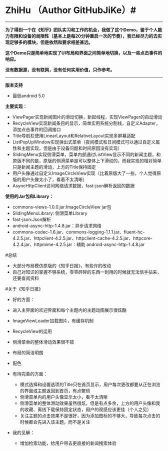 # ZhiHu （Author  GitHubJiKe）#
****
**为了得到一个在《知乎》团队实习和工作的机会，我做了这个Demo，鉴于个人能力有限和设备的局限性（基本上是每20分钟重启一次的节奏），我已经尽力的去实现足够多的模块，但是依然和要求相差甚远。**

**这个Demo只是简单地实现了UI布局和界面之间简单地切换，以及一些点击事件的响应。**

**没有数据源，没有联网，没有任何实用价值，只作参考。**

****

**版本支持**

* 最低android 5.0

**主要实现：**

* ViewPager实现新闻图片的滑动切换，新起线程，实现ViewPager的自动滑动
* RecycleView实现新闻条目的显示，简单实用系统分割线，自定义Adapter，添加点击事件的回调接口
* Title导航栏使用LinearLayout和RelativeLayout实现多屏幕适配
* ListPopUpWindow实现弹出式菜单（夜间模式和日间模式可以通过自定义属性和主题实现，但是由于设备问题和时间原因没有实现）
* SlidingMenu实现侧滑菜单，菜单内部通过ListView显示不同的新闻主题，和原版不同的是，原版的侧滑菜单是可以整体上下滑动的，而我实现的相对简单只是新闻主题的滑动，上方的Title保持固定
* 用户头像通过自定义ImageCircleView实现（比着原版大了一些，个人觉得原版的用户头像太小了，看着不太清晰）
* AsyncHttpClient访问网络请求数据，fast-json解析返回的数据

**使用的Jar包和Library：**

* commons-views-1.0.0.jar:ImageCircleView jar包
* SlidingMenuLibrary: 侧滑菜单Library
* fast-json:Json解析
* android-async-http-1.4.8.jar：异步请求网络
* commons-codec-1.6.jar、commons-logging-1.1.1.jar、fluent-hc-4.2.5.jar、httpclient-4.2.5.jar、httpclient-cache-4.2.5.jar、httpcore-4.2.4.jar、httpmime-4.2.5.jar：辅助 android-async-http-1.4.8.jar

#总结

* 大部分布局模仿原版的《知乎日报》，有些许的改动
* 自己对知识的掌握不够系统，零零碎碎的东西一到用的时候就无法信手拈来，还要查阅资料


#关于《知乎日报》
* 好的方面：

 * 进入主界面的欢迎界面和每个主题内的主题动图展示很炫酷
 * ImageViewLoader加载图片，有缓存机制
 * RecycleView的运用
 * 侧滑菜单的整体滑动效果很不错
 * 布局的简洁明朗
 * 配色

* 有待完善的方面：

  * 模式选择和设置选项的Title只在首页显示，用户每次更改都要从正在浏览的界面或主题返回到首页，有点繁琐
  * 侧滑菜单内的用户头像显示太小，看不太清晰
  * 侧滑菜单的整体滑动效果虽然很炫，但是有点多余，上方的用户头像和我的收藏、离线下载保持固定状态，用户的观感应该更佳（个人之见）
  * 关注主题的点击效果不是很好，因为添加图标的不够大，导致每次点击的时候都会先进入该主题，而不是关注


* 我的见解：
  * 增加检索功能，给用户带去更直接的新闻搜索体验
  
